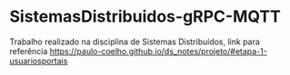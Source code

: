 # SistemasDistribuidos-gRPC-MQTT
Trabalho realizado na disciplina de Sistemas Distribuídos, link para referência https://paulo-coelho.github.io/ds_notes/projeto/#etapa-1-usuariosportais
